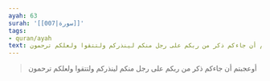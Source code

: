 ```yaml
---
ayah: 63
surah: '[[007|سورة]]'
tags:
- quran/ayah
text: أوعجبتم أن جاءكم ذكر من ربكم على رجل منكم لينذركم ولتتقوا ولعلكم ترحمون
---
```

> أوعجبتم أن جاءكم ذكر من ربكم على رجل منكم لينذركم ولتتقوا ولعلكم ترحمون
